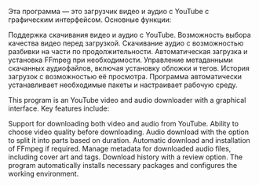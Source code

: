 Эта программа — это загрузчик видео и аудио с YouTube с графическим интерфейсом. Основные функции:

Поддержка скачивания видео и аудио с YouTube.
Возможность выбора качества видео перед загрузкой.
Скачивание аудио с возможностью разбивки на части по продолжительности.
Автоматическая загрузка и установка FFmpeg при необходимости.
Управление метаданными скачанных аудиофайлов, включая установку обложки и тегов.
История загрузок с возможностью её просмотра.
Программа автоматически устанавливает необходимые пакеты и настраивает рабочую среду.

This program is an YouTube video and audio downloader with a graphical interface. Key features include:

Support for downloading both video and audio from YouTube.
Ability to choose video quality before downloading.
Audio download with the option to split it into parts based on duration.
Automatic download and installation of FFmpeg if required.
Manage metadata for downloaded audio files, including cover art and tags.
Download history with a review option.
The program automatically installs necessary packages and configures the working environment.
